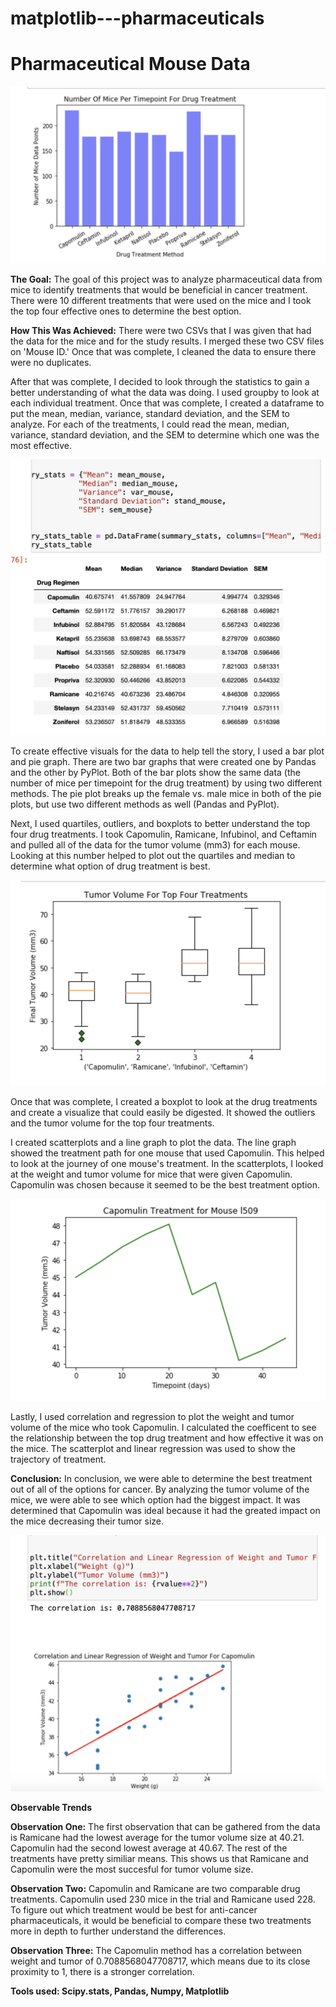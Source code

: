 # matplotlib---pharmaceuticals

<h1>Pharmaceutical Mouse Data</h1>

![bargraph for mice](https://github.com/EmmaLimoli/matplotlib---pharmaceuticals/blob/master/matplotlib_homework/images/Screen%20Shot%202020-07-14%20at%204.38.09%20PM.png)


<strong>The Goal:</strong> The goal of this project was to analyze pharmaceutical data from mice to identify treatments that would be beneficial in cancer treatment. There were 10 different treatments that were used on the mice and I took the top four effective ones to determine the best option.

<strong>How This Was Achieved:</strong>
There were two CSVs that I was given that had the data for the mice and for the study results. I merged these two CSV files on 'Mouse ID.' Once that was complete, I cleaned the data to ensure there were no duplicates. 

After that was complete, I decided to look through the statistics to gain a better understanding of what the data was doing. I used groupby to look at each individual treatment. Once that was complete, I created a dataframe to put the mean, median, variance, standard deviation, and the SEM to analyze. For each of the treatments, I could read the mean, median, variance, standard deviation, and the SEM to determine which one was the most effective. 

![stats](https://github.com/EmmaLimoli/matplotlib---pharmaceuticals/blob/master/matplotlib_homework/images/Screen%20Shot%202020-07-14%20at%2010.12.10%20PM.png)

To create effective visuals for the data to help tell the story, I used a bar plot and pie graph. There are two bar graphs that were created one by Pandas and the other by PyPlot. Both of the bar plots show the same data (the number of mice per timepoint for the drug treatment) by using two different methods. The pie plot breaks up the female vs. male mice in both of the pie plots, but use two different methods as well (Pandas and PyPlot).

Next, I used quartiles, outliers, and boxplots to better understand the top four drug treatments. I took Capomulin, Ramicane, Infubinol, and Ceftamin and pulled all of the data for the tumor volume (mm3) for each mouse. Looking at this number helped to plot out the quartiles and median to determine what option of drug treatment is best.

![box plot for outliers](https://github.com/EmmaLimoli/matplotlib---pharmaceuticals/blob/master/matplotlib_homework/images/Screen%20Shot%202020-07-14%20at%204.38.33%20PM.png)

Once that was complete, I created a boxplot to look at the drug treatments and create a visualize that could easily be digested. It showed the outliers and the tumor volume for the top four treatments. 

I created scatterplots and a line graph to plot the data. The line graph showed the treatment path for one mouse that used Capomulin. This helped to look at the journey of one mouse's treatment. In the scatterplots, I looked at the weight and tumor volume for mice that were given Capomulin. Capomulin was chosen because it seemed to be the best treatment option.

![line graph for Capomulin](https://github.com/EmmaLimoli/matplotlib---pharmaceuticals/blob/master/matplotlib_homework/images/Screen%20Shot%202020-07-14%20at%204.38.40%20PM.png)

Lastly, I used correlation and regression to plot the weight and tumor volume of the mice who took Capomulin. I calculated the coefficent to see the relationship between the top drug treatment and how effective it was on the mice. The scatterplot and linear regression was used to show the trajectory of treatment. 

<strong>Conclusion:</strong>
In conclusion, we were able to determine the best treatment out of all of the options for cancer. By analyzing the tumor volume of the mice, we were able to see which option had the biggest impact. It was determined that Capomulin was ideal because it had the greated impact on the mice decreasing their tumor size.

![scatterplot](https://github.com/EmmaLimoli/matplotlib---pharmaceuticals/blob/master/matplotlib_homework/images/Screen%20Shot%202020-07-14%20at%2010.13.19%20PM.png)

<strong>Observable Trends</strong>

<strong>Observation One:</strong> 
The first observation that can be gathered from the data is Ramicane had the lowest average for the tumor volume size at 40.21. Capomulin had the second lowest average at 40.67. The rest of the treatments have pretty similiar means. This shows us that Ramicane and Capomulin were the most succesful for tumor volume size.

<strong>Observation Two:</strong> 
Capomulin and Ramicane are two comparable drug treatments. Capomulin used 230 mice in the trial and Ramicane used 228. To figure out which treatment would be best for anti-cancer pharmaceuticals, it would be beneficial to compare these two treatments more in depth to further understand the differences.

<strong>Observation Three:</strong> 
The Capomulin method has a correlation between weight and tumor of 0.7088568047708717, which means due to its close proximity to 1, there is a stronger correlation.

<strong>Tools used: Scipy.stats, Pandas, Numpy, Matplotlib</strong>

